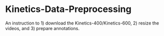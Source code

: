 # Kinetics-Data-Preprocessing
An instruction to 1) download the Kinetics-400/Kinetics-600, 2) resize the videos, and 3) prepare annotations.

